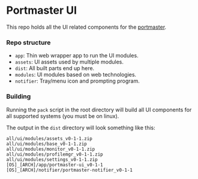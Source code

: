 # Portmaster UI

This repo holds all the UI related components for the [portmaster](https://github.com/safing/portmaster).

### Repo structure

- `app`: Thin web wrapper app to run the UI modules.
- `assets`: UI assets used by multiple modules.
- `dist`: All built parts end up here.
- `modules`: UI modules based on web technologies.
- `notifier`: Tray/menu icon and prompting program.

### Building

Running the `pack` script in the root directory will build all UI components for all supported systems (you must be on linux).

The output in the `dist` directory will look something like this:

```
all/ui/modules/assets_v0-1-1.zip
all/ui/modules/base_v0-1-1.zip
all/ui/modules/monitor_v0-1-1.zip
all/ui/modules/profilemgr_v0-1-1.zip
all/ui/modules/settings_v0-1-1.zip
[OS]_[ARCH]/app/portmaster-ui_v0-1-1
[OS]_[ARCH]/notifier/portmaster-notifier_v0-1-1
```
